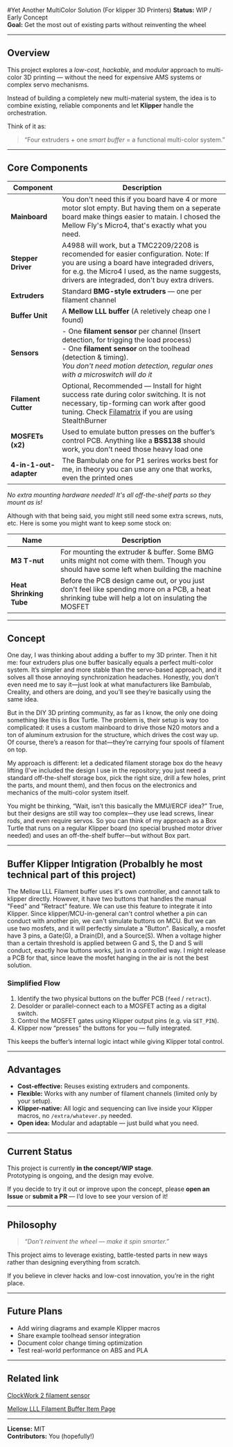 #Yet Another MultiColor Solution (For klipper 3D Printers)
**Status:** WIP / Early Concept  
**Goal:** Get the most out of existing parts without reinventing the wheel  

---

## Overview  

This project explores a *low-cost*, *hackable*, and *modular* approach to multi-color 3D printing — without the need for expensive AMS systems or complex servo mechanisms.  

Instead of building a completely new multi-material system, the idea is to combine existing, reliable components and let **Klipper** handle the orchestration.  

Think of it as:  
> “Four extruders + one *smart buffer* = a functional multi-color system.”  

---

## Core Components  

| Component | Description |
|------------|-------------|
| **Mainboard** | You don't need this if you board have 4 or more motor slot empty. But having them on a seperate board make things easier to matain. I chosed the Mellow Fly's Micro4, that's exactly what you need. |
| **Stepper Driver** | A4988 will work, but a TMC2209/2208 is recomended for easier configuration. Note: If you are using a board have integraded drivers, for e.g. the Micro4 I used, as the name suggests, drivers are integraded, don't buy extra drivers. |
| **Extruders** | Standard **BMG-style extruders** — one per filament channel |
| **Buffer Unit** | A **Mellow LLL buffer** (A reletively cheap one I found) |
| **Sensors** |  - One **filament sensor** per channel (Insert detection, for trigging the load process)<br> - One **filament sensor** on the toolhead (detection & timing). <br>*You don't need motion detection, regular ones with a microswitch will do it* |
| **Filament Cutter** | Optional, Recommended — Install for hight success rate during color switching. It is not necessary, tip-forming can work after good tuning. Check [Filamatrix](https://github.com/sorted01/Filametrix) if you are using StealthBurner |
| **MOSFETs (x2)** | Used to emulate button presses on the buffer’s control PCB. Anything like a **BSS138** should work, you don't need those heavy load one |
| **4-in-1-out-adapter** | The Bambulab one for P1 serires works best for me, in theory you can use any one that works, even the printed ones |

*No extra mounting hardware needed! It's all off-the-shelf parts so they mount as is!*

Although with that being said, you might still need some extra screws, nuts, etc. Here is some you might want to keep some stock on:

| Name | Description |
|------------|-------------|
| **M3 T-nut** | For mounting the extruder & buffer. Some BMG units might not come with them. Though you should have some left when building the machine |
| **Heat Shrinking Tube** | Before the PCB design came out, or you just don't feel like spending more on a PCB, a heat shrinking tube will help a lot on insulating the MOSFET |

---

## Concept  

One day, I was thinking about adding a buffer to my 3D printer. Then it hit me: four extruders plus one buffer basically equals a perfect multi-color system. It’s simpler and more stable than the servo-based approach, and it solves all those annoying synchronization headaches. Honestly, you don’t even need me to say it—just look at what manufacturers like Bambulab, Creality, and others are doing, and you’ll see they’re basically using the same idea.

But in the DIY 3D printing community, as far as I know, the only one doing something like this is Box Turtle. The problem is, their setup is way too complicated: it uses a custom mainboard to drive those N20 motors and a ton of aluminum extrusion for the structure, which drives the cost way up. Of course, there’s a reason for that—they’re carrying four spools of filament on top.

My approach is different: let a dedicated filament storage box do the heavy lifting (I’ve included the design I use in the repository; you just need a standard off-the-shelf storage box, pick the right size, drill a few holes, print the parts, and mount them), and then focus on the electronics and mechanics of the multi-color system itself.

You might be thinking, “Wait, isn’t this basically the MMU/ERCF idea?” True, but their designs are still way too complex—they use lead screws, linear rods, and even require servos. So you can think of my approach as a Box Turtle that runs on a regular Klipper board (no special brushed motor driver needed) and uses an off-the-shelf buffer—but without Box part.

---

## Buffer Klipper Intigration (Probalbly he most technical part of this project)
The Mellow LLL Filament buffer uses it's own controller, and cannot talk to klipper directly. However, it have two buttons that handles the manual "Feed" and "Retract" feature. We can use this feature to integrate it into Klipper. Since klipper/MCU-in-general can't control whether a pin can conduct with another pin, we can't simulate buttons on MCU. But we can use two mosfets, and it will perfectly simulate a "Button". Basically, a mosfet have 3 pins, a Gate(G), a Drain(D), and a Source(S). When a voltage higher than a certain threshold is applied between G and S, the D and S will conduct, exactly how buttons works, just in a controlled way. I might release a PCB for that, since leave the mosfet hanging in the air is not the best solution.

### Simplified Flow  
1. Identify the two physical buttons on the buffer PCB (`feed` / `retract`).  
2. Desolder or parallel-connect each to a MOSFET acting as a digital switch.  
3. Control the MOSFET gates using Klipper output pins (e.g. via `SET_PIN`).  
4. Klipper now “presses” the buttons for you — fully integrated.  

This keeps the buffer’s internal logic intact while giving Klipper total control.  

---

## Advantages  

- **Cost-effective:** Reuses existing extruders and components.  
- **Flexible:** Works with any number of filament channels (limited only by your setup).  
- **Klipper-native:** All logic and sequencing can live inside your Klipper macros, no ```/extra/whatever.py``` needed. 
- **Open idea:** Modular and adaptable — just build what you need.  

---

## Current Status  

This project is currently **in the concept/WIP stage**.  
Prototyping is ongoing, and the design may evolve.  

If you decide to try it out or improve upon the concept, please **open an Issue** or **submit a PR** — I’d love to see your version of it!  

---

## Philosophy  

> *“Don’t reinvent the wheel — make it spin smarter.”*  

This project aims to leverage existing, battle-tested parts in new ways rather than designing everything from scratch.  

If you believe in clever hacks and low-cost innovation, you’re in the right place. 

---

## Future Plans  

- Add wiring diagrams and example Klipper macros  
- Share example toolhead sensor integration  
- Document color change timing optimization  
- Test real-world performance on ABS and PLA  

---

## Related link

[ClockWork 2 filament sensor](https://www.printables.com/model/292186-stealthburner-clockwork-2-filament-sensor)

[Mellow LLL Filament Buffer Item Page](https://es.aliexpress.com/item/1005007265643359.html)

---

**License:** MIT  
**Contributors:** You (hopefully!)  
